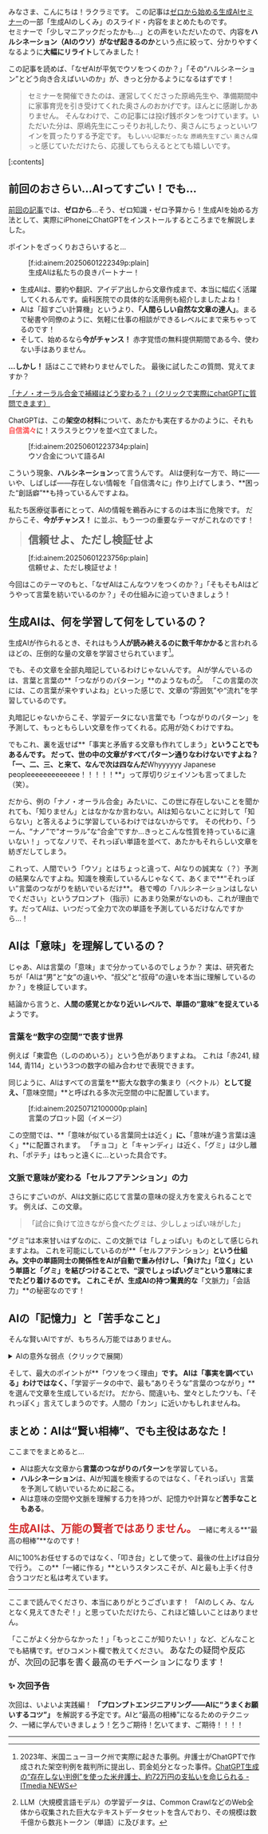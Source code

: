 みなさま、こんにちは！ラクラミです。
この記事は[ゼロから始める生成AIセミナー](https://peatix.com/event/4361342/view)の一部「生成AIのしくみ」のスライド・内容をまとめたものです。  
セミナーで「少しマニアックだったかも…」との声をいただいたので、内容を**ハルシネーション（AIのウソ）がなぜ起きるのか**という点に絞って、分かりやすくなるように**大幅にリライト**してみました！

この記事を読めば、「なぜAIが平気でウソをつくのか？」「その“ハルシネーション”とどう向き合えばいいのか」が、きっと分かるようになるはずです！

> セミナーを開催できたのは、運営してくださった原嶋先生や、準備期間中に家事育児を引き受けてくれた奥さんのおかげです。ほんとに感謝しかありません。
> そんなわけで、この記事には投げ銭ボタンをつけています。いただいた分は、原嶋先生にこっそりお礼したり、奥さんにちょっといいワインを買ったりする予定です。
> もし`いい記事だったな` `原嶋先生すごい` `奥さん偉っ`と感じていただけたら、応援してもらえるととても嬉しいです。
> <script src="https://codoc.jp/js/cms.js" data-css="rainbow-square" data-usercode="ZT9mEjj5MQ" charset="UTF-8" defer></script>
> <div id="codoc-entry-4IJ6Ilo0AQ" class="codoc-entries" data-without-body="1" data-support-message="👋 応援はこちらから！コーヒー1杯分の投げ銭、大歓迎です☕️「ゲストとして決済」なら会員登録不要です"></div>

[:contents]

## 前回のおさらい…AIってすごい！でも…

[前回の記事](https://lacramy.hateblo.jp/entry/2025/06/02/180000)では、**ゼロから**…そう、ゼロ知識・ゼロ予算から！生成AIを始める方法として、実際にiPhoneにChatGPTをインストールするところまでを解説しました。

ポイントをざっくりおさらいすると…

<figure class="figure-image figure-image-fotolife" title="生成AIは私たちの良きパートナー！">[f:id:ainem:20250601222349p:plain]<figcaption>生成AIは私たちの良きパートナー！</figcaption></figure>

- 生成AIは、要約や翻訳、アイデア出しから文章作成まで、本当に幅広く活躍してくれるんです。歯科医院での具体的な活用例も紹介しましたよね！
- AIは「超すごい計算機」というより、**「人間らしい自然な文章の達人」**。まるで秘書や同僚のように、気軽に仕事の相談ができるレベルにまで来ちゃってるのです！
- そして、始めるなら**今がチャンス！** 赤字覚悟の無料提供期間である今、使わない手はありません。

**…しかし！** 話はここで終わりませんでした。
最後に試したこの質問、覚えてますか？

[「ナノ・オーラル合金で補綴はどう変わる？」（クリックで実際にchatGPTに質問できます）](https://chat.openai.com/?prompt=%E3%83%8A%E3%83%8E%E3%83%BB%E3%82%AA%E3%83%BC%E3%83%A9%E3%83%AB%E5%90%88%E9%87%91%E3%81%A7%E8%A3%9C%E7%B6%B4%E3%81%AF%E3%81%A9%E3%81%86%E5%A4%89%E3%82%8F%E3%82%8B%EF%BC%9F)

ChatGPTは、この**架空の材料**について、あたかも実在するかのように、それも<span style="color: #ff5252">**自信満々**</span>に！スラスラとウソを並べ立てました。

<figure class="figure-image figure-image-fotolife" title="ウソ合金について語るAI">[f:id:ainem:20250601223734p:plain]<figcaption>ウソ合金について語るAI</figcaption></figure>

こういう現象、**ハルシネーション**って言うんです。
AIは便利な一方で、時に――いや、しばしば――存在しない情報を「自信満々に」作り上げてしまう、**困った“創話癖”**も持っているんですよね。

私たち医療従事者にとって、AIの情報を鵜呑みにするのは本当に危険です。
だからこそ、**今がチャンス！** に並ぶ、もう一つの重要なテーマがこれなのです！

> <span style="font-size: 150%">**信頼せよ、ただし検証せよ**</span>

<figure class="figure-image figure-image-fotolife" title="信頼せよ、ただし検証せよ！">[f:id:ainem:20250601223756p:plain]<figcaption>信頼せよ、ただし検証せよ！</figcaption></figure>

今回はこのテーマのもと、「なぜAIはこんなウソをつくのか？」「そもそもAIはどうやって言葉を紡いでいるのか？」その仕組みに迫っていきましょう！

## 生成AIは、何を学習して何をしているの？

生成AIが作られるとき、それはもう**人が読み終えるのに数千年かかる**と言われるほどの、圧倒的な量の文章を学習させられています[^1]。

でも、その文章を全部丸暗記しているわけじゃないんです。
AIが学んでいるのは、言葉と言葉の**「つながりのパターン」**のようなもの[^2]。
「この言葉の次には、この言葉が来やすいよね」といった感じで、文章の“雰囲気”や“流れ”を学習しているのです。

丸暗記じゃないからこそ、学習データにない言葉でも「つながりのパターン」を予測して、もっともらしい文章を作ってくれる。応用が効くわけですね。

でもこれ、裏を返せば**「事実と矛盾する文章も作れてしまう」**ということでもあるんです。
だって、世の中の文章がすべてパターン通りなわけないですよね？「一、二、三、と来て、なんで次は四なんだ**Whyyyyyy Japanese peopleeeeeeeeeeeee！！！！！**」って厚切りジェイソンも言ってました（笑）。

だから、例の「ナノ・オーラル合金」みたいに、この世に存在しないことを聞かれても、「知りません」とはなかなか言わない。AIは知らないことに対して「知らない」と答えるように学習しているわけではないからです。
その代わり、「うーん、“ナノ”で“オーラル”な“合金”ですか…きっとこんな性質を持っているに違いない！」ってなノリで、それっぽい単語を並べて、あたかもそれらしい文章を紡ぎだしてしまう。

これって、人間でいう「ウソ」とはちょっと違って、AIなりの誠実な（？）予測の結果なんですよね。知識を検索しているんじゃなくて、あくまで**“それっぽい”言葉のつながりを紡いでいるだけ**。
巷で噂の「ハルシネーションはしないでください」というプロンプト（指示）にあまり効果がないのも、これが理由です。だってAIは、いつだって全力で次の単語を予測しているだけなんですから…！

## AIは「意味」を理解しているの？

じゃあ、AIは言葉の「意味」まで分かっているのでしょうか？
実は、研究者たちが「AIは“男”と“女”の違いや、“叔父”と“叔母”の違いを本当に理解しているのか？」を検証しています。

結論から言うと、**人間の感覚とかなり近いレベルで、単語の“意味”を捉えている**ようです。

### 言葉を“数字の空間”で表す世界

例えば「東雲色（しののめいろ）」という色がありますよね。
これは「赤241, 緑144, 青114」という3つの数字の組み合わせで表現できます。

同じように、AIはすべての言葉を**膨大な数字の集まり（ベクトル）**として捉え、**「意味空間」**と呼ばれる多次元空間の中に配置しています。

<figure class="figure-image figure-image-fotolife" title="言葉のプロット図（イメージ）">[f:id:ainem:20250712100000p:plain]<figcaption>言葉のプロット図（イメージ）</figcaption></figure>

この空間では、**「意味が似ている言葉同士は近く」**に、**「意味が違う言葉は遠く」**に配置されます。
「チョコ」と「キャンディ」は近く、「グミ」は少し離れ、「ポテチ」はもっと遠くに…といった具合です。

### 文脈で意味が変わる「セルフアテンション」の力

さらにすごいのが、AIは文脈に応じて言葉の意味の捉え方を変えられることです。
例えば、この文章。
> 「試合に負けて泣きながら食べたグミは、少ししょっぱい味がした」

“グミ”は本来甘いはずなのに、この文脈では「しょっぱい」ものとして感じられますよね。
これを可能にしているのが**「セルフアテンション」**という仕組み。文中の単語同士の関係性をAIが自動で重み付けし、「負けた」「泣く」という単語と「グミ」を結びつけることで、“涙でしょっぱいグミ”という意味にまでたどり着けるのです。
これこそが、生成AIの持つ驚異的な**「文脈力」「会話力」**の秘密なのです！

## AIの「記憶力」と「苦手なこと」

そんな賢いAIですが、もちろん万能ではありません。

<details>
<summary>AIの意外な弱点（クリックで展開）</summary>

- **記憶力には限界がある**
  - 無料プランのChatGPTが一度に覚えていられる会話の文脈は、だいたい**文庫本1冊分**くらい。それより前の会話はどんどん忘れていってしまいます。「え、さっき言った話もう忘れたの！？」となるのは、これが原因です。
- **知識のアップデートが苦手**
  - 無料プランの知識は2023年11月まで（記事執筆時点）。最新のニュースや流行については「知らない」ことが多いです。
- **計算や文字数カウントが苦手**
  - 「872×977＝？」のような複雑な計算や、「500文字以内で」といった厳密な指示は、意外と苦手。「だいたい」で返してくることが多いです。

</details>

そして、最大のポイントが**「ウソをつく理由」**です。
AIは「事実を調べている」わけではなく、**「学習データの中で、最も“ありそうな”言葉のつながり」**を選んで文章を生成しているだけ。
だから、間違いも、堂々としたウソも、「それっぽく」言えてしまうのです。人間の「カン」に近いかもしれませんね。

## まとめ：AIは“賢い相棒”、でも主役はあなた！

ここまでをまとめると…

- AIは膨大な文章から**言葉のつながりのパターン**を学習している。
- **ハルシネーション**は、AIが知識を検索するのではなく、「それっぽい」言葉を予測して紡いでいるために起こる。
- AIは意味の空間や文脈を理解する力を持つが、記憶力や計算など**苦手なこともある**。

<span style="font-size: 150%"><span style="color: #d32f2f">**生成AIは、万能の賢者ではありません。**</span></span>
一緒に考える**“最高の相棒”**なのです！

AIに100%お任せするのではなく、「叩き台」として使って、最後の仕上げは自分で行う。
この**「一緒に作る」**というスタンスこそが、AIと最も上手く付き合うコツだと私は考えています。

---

ここまで読んでくださり、本当にありがとうございます！
「AIのしくみ、なんとなく見えてきたぞ！」と思っていただけたら、これほど嬉しいことはありません。

「ここがよく分からなかった！」「もっとここが知りたい！」など、どんなことでも結構です。ぜひコメント欄で教えてください。
<span style="font-size: 120%">あなたの疑問や反応が、次回の記事を書く最高のモチベーションになります！</span>

### ✨ 次回予告

次回は、いよいよ実践編！
**「プロンプトエンジニアリング――AIに“うまくお願いするコツ”」**
を解説する予定です。AIと“最高の相棒”になるためのテクニック、一緒に学んでいきましょう！乞うご期待！乞いてます、ご期待！！！！

---
[^1]: 2023年、米国ニューヨーク州で実際に起きた事例。弁護士がChatGPTで作成された架空判例を裁判所に提出し、罰金処分となった事件。[ChatGPT生成の“存在しない判例”を使った米弁護士、約72万円の支払いを命じられる - ITmedia NEWS](https://www.itmedia.co.jp/news/articles/2306/27/news106.html)
[^2]: LLM（大規模言語モデル）の学習データは、Common CrawlなどのWeb全体から収集された巨大なテキストデータセットを含んでおり、その規模は数千億から数兆トークン（単語）に及びます。

